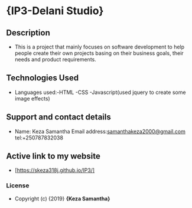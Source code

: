 # {IP3-Delani Studio}
## Description
- This is a project that mainly focuses on software development to help people create their own projects basing on their business goals, their needs and product requirements.
## Technologies Used
- Languages used:-HTML
                -CSS
                -Javascript(used jquery to create some image effects)
## Support and contact details
- Name: Keza Samantha
  Email address:samanthakeza2000@gmail.com
  tel:+250787832038
## Active link to my website
- [https://skeza318j.github.io/IP3/]
### License
- Copyright (c) {2019} **{Keza Samantha}**
  

